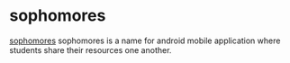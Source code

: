 # sophomores
<a href="https://www.dictionary.com/e/sophomore/">sophomores</a>
sophomores is a name for android mobile application where students share their resources one another.

